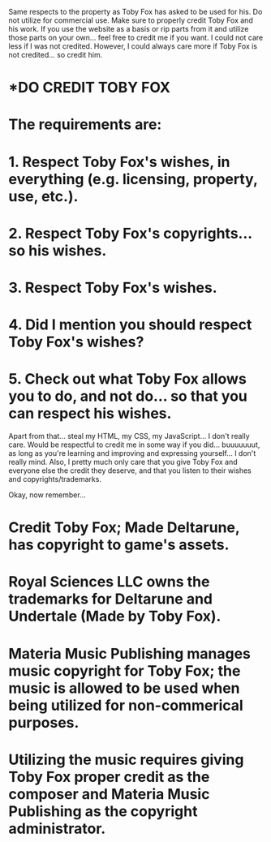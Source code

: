 Same respects to the property as Toby Fox has asked to be used for his.
Do not utilize for commercial use.
Make sure to properly credit Toby Fox and his work.
If you use the website as a basis or rip parts from it and utilize those parts on your own... feel free to credit me if you want. I could not care less if I was not credited.
However, I could always care more if Toby Fox is not credited... so credit him.

# ***DO CREDIT TOBY FOX**

# The requirements are:
# 1. **Respect Toby Fox's wishes, in everything (e.g. licensing, property, use, etc.).**
# 2. **Respect Toby Fox's copyrights... so his wishes.**
# 3. **Respect Toby Fox's wishes.**
# 4. **Did I mention you should respect Toby Fox's wishes?**
# 5. **Check out what Toby Fox allows you to do, and not do... so that you can respect his wishes.**

Apart from that... steal my HTML, my CSS, my JavaScript... I don't really care. Would be respectful to credit me in some way if you did... buuuuuuut, as long as you're learning and improving and expressing yourself... I don't really mind.
Also, I pretty much only care that you give Toby Fox and everyone else the credit they deserve, and that you listen to their wishes and copyrights/trademarks.

Okay, now remember...
# Credit Toby Fox; Made Deltarune, has copyright to game's assets.
# Royal Sciences LLC owns the trademarks for Deltarune and Undertale (Made by Toby Fox).
# Materia Music Publishing manages music copyright for Toby Fox; the music is allowed to be used when being utilized for **non-commerical** purposes.
# Utilizing the music requires giving **Toby Fox** proper credit as the **composer** and **Materia Music Publishing** as the **copyright administrator.**